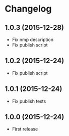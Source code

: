 # Changelog

## 1.0.3 (2015-12-28)

* Fix nmp description
* Fix publish script

## 1.0.2 (2015-12-24)

* Fix publish script

## 1.0.1 (2015-12-24)

* Fix publish tests

## 1.0.0 (2015-12-24)

* First release

